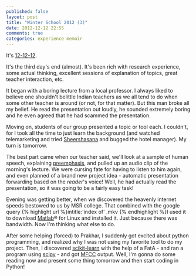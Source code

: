 ```yaml
---
published: false
layout: post
title: "Winter School 2012 (3)"
date: 2012-12-12 22:55
comments: true
categories: experience memoir
---
```

It's [12-12-12][12].

It's the third day's end (almost). It's been rich with research experience, some actual thinking, 
excellent sessions of explanation of topics, great teacher interaction, etc.

It began with a boring lecture from a local professor. I always liked to believe one shouldn't belittle
Indian teachers as we all tend to do when some other teacher is around (or not, for that matter). But
this man broke all my belief. <!--more-->He read the presentation out loudly, he sounded extremely boring and 
he even agreed that he had scammed the presentation.

Moving on, students of our group presented a topic or tool each. I couldn't, for I took all the time
to just learn the background (and watched telemarketing and tried [Sheershasana][sheershasana] and 
bugged the hotel manager). My turn is tomorrow.

The best part came when our teacher said, we'll look at a sample of human speech, explaining [preemphasis][emph], 
and pulled up an audio clip of the morning's lecture. We were cursing fate for having to listen to him again,
and even planned of a brand new project idea - automatic presentation forwarding based on the _reader_'s voice!
Well, he had actually read the presentation, so it was going to be a fairly easy task!

Evening was getting better, when we discovered the heavenly internet speeds bestowed to us by MSR college. That
combined with the google query {% highlight url %}intitle:'index of' <your favorite film here>.mkv {% endhighlight %}I used
it to download [Matlab][matlab]® for Linux and installed it. Just because there was bandwidth. Now I'm thinking
what else to do.

After some helping (forced) to Prakhar, I suddenly got excited about python programming, and realized why
I was not using my favorite tool to do my project. Then, I discovered [scikit-learn][scikit-learn] with
the help of a FatA - and ran a program using [scipy][scipy] - and got [MFCC][mfcc] output.
Well, I'm gonna do some reading now and present some thing tomorrow and then start coding in Python!

[sheershasana]: http://en.wikipedia.org/wiki/Sirsasana
[emph]: http://en.wikipedia.org/wiki/Pre-emphasis
[matlab]: http://www.mathworks.in/products/matlab/
[scikit-learn]: http://scikit-learn.org/stable/
[scipy]: http://scipy.in/scipyin/2012/
[mfcc]: http://en.wikipedia.org/wiki/Mel-frequency_cepstrum
[12]: http://ibnlive.in.com/news/121212-rajinikanth-will-mark-his-62nd-birthday-with-sivaji-3d/309147-71-180.html
